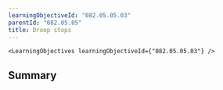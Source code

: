 ```yaml
---
learningObjectiveId: "082.05.05.03"
parentId: "082.05.05"
title: Droop stops
---
```


```tsx eval
<LearningObjectives learningObjectiveId={"082.05.05.03"} />
```

## Summary
